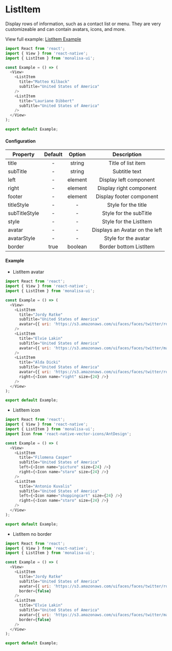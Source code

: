 # ListItem

Display rows of information, such as a contact list or  menu. 
They are very customizeable and can contain avatars, icons, and more.

View full example: [ListItem Example](https://github.com/tuantvk/monalisa-ui/blob/master/example/ListItem/index.js)

```javascript
import React from 'react';
import { View } from 'react-native';
import { ListItem } from 'monalisa-ui';

const Example = () => (
  <View>
    <ListItem
      title="Matteo Kilback"
      subTitle="United States of America"
    />
    <ListItem
      title="Lauriane Dibbert"
      subTitle="United States of America"
    />
  </View>
);

export default Example;
```


#### Configuration

| Property      | Default       | Option    | Description  |
| ------------- |:-------------:|:---------:|:------------:|
| title         | -             | string    | Title of list item |
| subTitle      | -             | string    | Subtitle text |
| left          | -             | element   | Display left component |
| right         | -             | element   | Display right component |
| footer        | -             | element   | Display footer component |
| titleStyle    | -             | -         | Style for the title |
| subTitleStyle | -             | -         | Style for the subTitle |
| style         | -             | -         | Style for the ListItem |
| avatar        | -             | -         | Displays an Avatar on the left |
| avatarStyle   | -             | -         | Style for the avatar |
| border        | true          | boolean   | Border bottom ListItem |


#### Example

- ListItem avatar

```javascript
import React from 'react';
import { View } from 'react-native';
import { ListItem } from 'monalisa-ui';

const Example = () => (
  <View>
    <ListItem
      title="Jordy Ratke"
      subTitle="United States of America"
      avatar={{ uri: 'https://s3.amazonaws.com/uifaces/faces/twitter/rdsaunders/128.jpg' }}
    />
    <ListItem
      title="Elvie Lakin"
      subTitle="United States of America"
      avatar={{ uri: 'https://s3.amazonaws.com/uifaces/faces/twitter/markwienands/128.jpg' }}
    />
    <ListItem
      title="Alda Dicki"
      subTitle="United States of America"
      avatar={{ uri: 'https://s3.amazonaws.com/uifaces/faces/twitter/rodnylobos/128.jpg' }}
      right={<Icon name="right" size={24} />}
    />
  </View>
);

export default Example;
```

- ListItem icon

```javascript
import React from 'react';
import { View } from 'react-native';
import { ListItem } from 'monalisa-ui';
import Icon from 'react-native-vector-icons/AntDesign';

const Example = () => (
  <View>
    <ListItem
      title="Filomena Casper"
      subTitle="United States of America"
      left={<Icon name="picture" size={24} />}
      right={<Icon name="staro" size={24} />}
    />
    <ListItem
      title="Antonio Kuvalis"
      subTitle="United States of America"
      left={<Icon name="shoppingcart" size={24} />}
      right={<Icon name="staro" size={24} />}
    />
  </View>
);

export default Example;
```

- ListItem no border

```javascript
import React from 'react';
import { View } from 'react-native';
import { ListItem } from 'monalisa-ui';

const Example = () => (
  <View>
    <ListItem
      title="Jordy Ratke"
      subTitle="United States of America"
      avatar={{ uri: 'https://s3.amazonaws.com/uifaces/faces/twitter/rdsaunders/128.jpg' }}
      border={false}
    />
    <ListItem
      title="Elvie Lakin"
      subTitle="United States of America"
      avatar={{ uri: 'https://s3.amazonaws.com/uifaces/faces/twitter/markwienands/128.jpg' }}
      border={false}
    />
  </View>
);

export default Example;
```